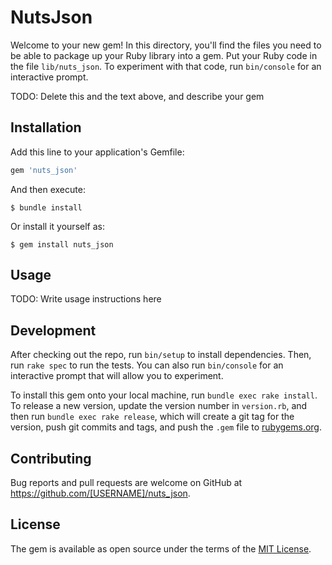 # NutsJson

Welcome to your new gem! In this directory, you'll find the files you need to be able to package up your Ruby library into a gem. Put your Ruby code in the file `lib/nuts_json`. To experiment with that code, run `bin/console` for an interactive prompt.

TODO: Delete this and the text above, and describe your gem

## Installation

Add this line to your application's Gemfile:

```ruby
gem 'nuts_json'
```

And then execute:

    $ bundle install

Or install it yourself as:

    $ gem install nuts_json

## Usage

TODO: Write usage instructions here

## Development

After checking out the repo, run `bin/setup` to install dependencies. Then, run `rake spec` to run the tests. You can also run `bin/console` for an interactive prompt that will allow you to experiment.

To install this gem onto your local machine, run `bundle exec rake install`. To release a new version, update the version number in `version.rb`, and then run `bundle exec rake release`, which will create a git tag for the version, push git commits and tags, and push the `.gem` file to [rubygems.org](https://rubygems.org).

## Contributing

Bug reports and pull requests are welcome on GitHub at https://github.com/[USERNAME]/nuts_json.


## License

The gem is available as open source under the terms of the [MIT License](https://opensource.org/licenses/MIT).
